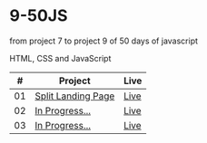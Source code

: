 # 9-50JS

from project 7 to project 9 of 50 days of javascript

HTML, CSS and JavaScript

<table>
  <thead>
    <th>#</th>
    <th>Project</th>
    <th>Live</th>
  </thead>
  <tbody>
    <tr>
      <td>01</td>
      <td><a href="https://github.com/the-phoenix-coder/9-50JS/tree/main/split-landing-page">Split Landing Page</a></td>
      <td><a href="https://split-landing-page-eosin.vercel.app/">Live</a></td>
    </tr>
    <tr>
      <td>02</td>
      <td><a href="">In Progress...</a></td>
      <td><a href="">Live</a></td>
    </tr>
    <tr>
      <td>03</td>
      <td><a href="">In Progress...</a></td>
      <td><a href="">Live</a></td>
    </tr>
  </tbody>
</table>
